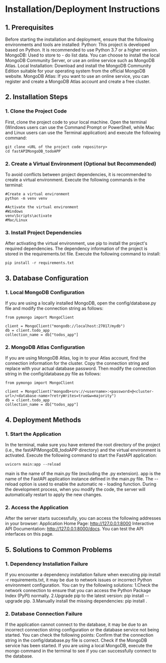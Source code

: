 # Installation/Deployment Instructions

## 1. Prerequisites
Before starting the installation and deployment, ensure that the following environments and tools are installed:
Python: This project is developed based on Python. It is recommended to use Python 3.7 or a higher version.
MongoDB: Used to store to - do list data. You can choose to install the local MongoDB Community Server, or use an online service such as MongoDB Atlas. 
Local Installation: Download and install the MongoDB Community Edition suitable for your operating system from the official MongoDB website.
MongoDB Atlas: If you want to use an online service, you can register and create a MongoDB Atlas account and create a free cluster.

## 2. Installation Steps
### 1. Clone the Project Code
First, clone the project code to your local machine. Open the terminal (Windows users can use the Command Prompt or PowerShell, while Mac and Linux users can use the Terminal application) and execute the following command:
```
git clone <URL of the project code repository>
cd fastAPIMongoDB_todoAPP
```
### 2. Create a Virtual Environment (Optional but Recommended)
To avoid conflicts between project dependencies, it is recommended to create a virtual environment. Execute the following commands in the terminal:
```
#Create a virtual environment
python -m venv venv

#Activate the virtual environment
#Windows
venv\Scripts\activate
#Mac/Linux
 ```
### 3. Install Project Dependencies
After activating the virtual environment, use pip to install the project's required dependencies. The dependency information of the project is stored in the requirements.txt file. Execute the following command to install:
```
pip install -r requirements.txt 
```

## 3. Database Configuration
### 1. Local MongoDB Configuration
If you are using a locally installed MongoDB, open the config/database.py file and modify the connection string as follows:
```
from pymongo import MongoClient

client = MongoClient("mongodb://localhost:27017/mydb")
db = client.todo_app
collection_name = db["todos_app"]
```
### 2. MongoDB Atlas Configuration
If you are using MongoDB Atlas, log in to your Atlas account, find the connection information for the cluster. Copy the connection string and replace <password> with your actual database password. Then modify the connection string in the config/database.py file as follows:
```
from pymongo import MongoClient

client = MongoClient("mongodb+srv://<username>:<password>@<cluster-url>/<database-name>?retryWrites=true&w=majority")
db = client.todo_app
collection_name = db["todos_app"]
 ```
## 4. Deployment Methods
### 1. Start the Application
In the terminal, make sure you have entered the root directory of the project (i.e., the fastAPIMongoDB_todoAPP directory) and the virtual environment is activated. Execute the following command to start the FastAPI application:
```
uvicorn main:app --reload
```
main is the name of the main.py file (excluding the .py extension).
app is the name of the FastAPI application instance defined in the main.py file.
The --reload option is used to enable the automatic re - loading function. During the development process, when you modify the code, the server will automatically restart to apply the new changes.
### 2. Access the Application
After the server starts successfully, you can access the following addresses in your browser:
Application Home Page: http://127.0.0.1:8000
Interactive API Documentation: http://127.0.0.1:8000/docs. You can test the API interfaces on this page.

## 5. Solutions to Common Problems
### 1. Dependency Installation Failure
If you encounter a dependency installation failure when executing pip install -r requirements.txt, it may be due to network issues or incorrect Python environment configuration. You can try the following solutions:
1.Check the network connection to ensure that you can access the Python Package Index (PyPI) normally.
2.Upgrade pip to the latest version: pip install --upgrade pip.
3.Manually install the missing dependencies: pip install <dependency name>.
### 2. Database Connection Failure
If the application cannot connect to the database, it may be due to an incorrect connection string configuration or the database service not being started. You can check the following points:
Confirm that the connection string in the config/database.py file is correct.
Check if the MongoDB service has been started. If you are using a local MongoDB, execute the mongo command in the terminal to see if you can successfully connect to the database.
